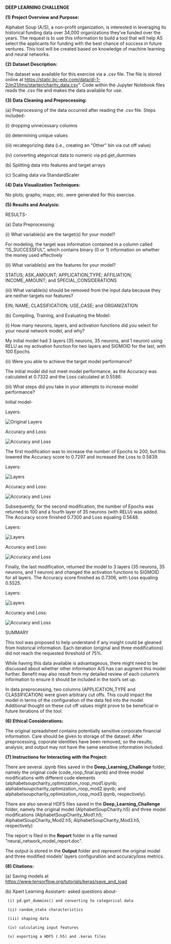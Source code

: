 **DEEP LEARNING CHALLENGE**


**(1) Project Overview and Purpose:**


Alphabet Soup (A/S), a non-profit organization, is interested in leveraging its historical funding data over 34,000 organizations they’ve funded over the years. The request is to use this information to build a tool that will help AS select the applicants for funding with the best chance of success in future ventures. This tool will be created based on knowledge of machine learning and neural networks.


**(2) Dataset Description:**

The dataset was available for this exercise via a .csv file. The file is stored online at https://static.bc-edx.com/data/dl-1-2/m21/lms/starter/charity_data.csv". Code within the Jupyter Notebook files reads the .csv file and makes the data available for use.


**(3) Data Cleaning and Preprocessing:**


(a) Preprocessing of the data occurred after reading the .csv file. Steps included-


(i) dropping unnecessary columns


(ii) determining unique values


(iii) recategorizing data (i.e., creating an "Other" bin via cut off value)


(iv) converting ategorical data to numeric via pd.get_dummies


(b) Splitting data into features and target arrays


(c) Scaling data via StandardScaler


**(4) Data Visualization Techniques:**

No plots; graphs; maps; etc. were generated for this exercise.


**(5) Results and Analysis:**


RESULTS-


(a) Data Preprocessing:


(i) What variable(s) are the target(s) for your model?

For modeling, the target was information contained in a column called “IS_SUCCESSFUL”, which contains binary (0 or 1) information on whether the money used effectively


(ii) What variable(s) are the features for your model?

STATUS; ASK_AMOUNT; APPLICATION_TYPE; AFFILIATION; INCOME_AMOUNT; and SPECIAL_CONSIDERATIONS


(iii) What variable(s) should be removed from the input data because they are neither targets nor features?

EIN; NAME; CLASSIFICATION; USE_CASE; and ORGANIZATION


(b) Compiling, Training, and Evaluating the Model:


(i) How many neurons, layers, and activation functions did you select for your neural network model, and why?

My initial model had 3 layers (35 neurons, 35 neurons, and 1 neuron) using RELU 
as my activation function for two layers and SIGMOID for the last, with 100 Epochs


(ii) Were you able to achieve the target model performance?

The initial model did not meet model performance, as the Accuracy was calculated at 0.7332 and the Loss calculated at 0.5586.


(iii) What steps did you take in your attempts to increase model performance?


Initial model-


Layers:

![Original Layers](Deep_Learning_Challenge/Output/original_layers.png)


Accuracy and Loss:

![Accuracy and Loss](Deep_Learning_Challenge/Output/original_accuracy_loss.png)


The first modification was to increase the number of Epochs to 200, but this lowered the Accuracy score to 0.7297 and increased the Loss to 0.5839.


Layers:

![Layers](Deep_Learning_Challenge/Output/mod1_layers.png)


Accuracy and Loss:

![Accuracy and Loss](Deep_Learning_Challenge/Output/mod1_accuracy_loss.png)


Subsequently, for the second modification, the number of Epochs was returned to 100 and a fourth layer of 35 neurons (with RELU) was added. The Accuracy score finished 0.7300 and Loss equaling 0.5648.


Layers:

![Layers](Deep_Learning_Challenge/Output/mod2_layers.png)


Accuracy and Loss:

![Accuracy and Loss](Deep_Learning_Challenge/Output/mod2_accuracy_loss.png)


Finally, the last modification, returned the model to 3 layers (35 neurons, 35 neurons, and 1 neuron) and changed the activation functions to SIGMOID for all layers. The Accuracy score finished as 0.7306, with Loss equaling 0.5525.


Layers:

![Layers](Deep_Learning_Challenge/Output/mod3_layers.png)


Accuracy and Loss:

![Accuracy and Loss](Deep_Learning_Challenge/Output/mod3_accuracy_loss.png)


SUMMARY


This tool was proposed to help understand if any insight could be gleaned from historical information. Each iteration (original and three modifications) did not reach the requested threshold of 75%. 

While having this data available is advantageous, there might need to be discussed about whether other information A/S has can augment this model further. Benefit may also result from my detailed review of each column’s information to ensure it should be included in the tool’s set up.

In data preprocessing, two columns (APPLICATION_TYPE and CLASSIFICATION) were given arbitrary cut offs. This could impact the model in terms of the configuration of the data fed into the model. Additional thought on these cut off values might prove to be beneficial in future iterations of the tool.


**(6) Ethical Considerations:**

The original spreadsheet contains potentially sensitive corporate financial information. Care should be given to storage of the dataset. After preprocessing, coporate identities have been removed, so the results; analysis; and output may not have the same sensitive information included.


**(7) Instructions for Interacting with the Project:**

There are several .ipynb files saved in the **Deep_Learning_Challenge** folder, namely the original code (code_roop_final.ipynb) and three model modifications with different code elements (alphabetsoupcharity_optimization_roop_mod1.ipynb; alphabetsoupcharity_optimization_roop_mod2.ipynb; and alphabetsoupcharity_optimization_roop_mod3.ipynb, respectively).


There are also several HDF5 files saved in the **Deep_Learning_Challenge** folder, namely the original model (AlphabetSoupCharity.h5) and three model modifications (AlphabetSoupCharity_Mod1.h5; AlphabetSoupCharity_Mod2.h5; AlphabetSoupCharity_Mod3.h5, respectively)


The report is filed in the **Report** folder in a file named "neural_network_model_report.doc".


The output is stored in the **Output** folder and represent the original model and three modified models' layers configuration and accuracy/loss metrics.


**(8) Citations:**

(a) Saving models at https://www.tensorflow.org/tutorials/keras/save_and_load

(b) Xpert Learning Assistant- asked questions about-

     (i) pd.get_dummies() and converting to categorical data

     (ii) random_state characteristics

     (iii) shaping data

     (iv) calculating input features

     (v) exporting a HDF5 (.h5) and .keras files
